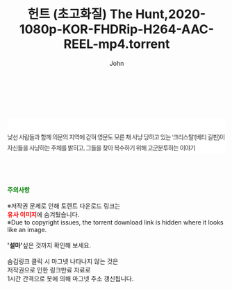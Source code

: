 ﻿---
layout: post
title:  "헌트 (초고화질) The Hunt,2020-1080p-KOR-FHDRip-H264-AAC-REEL-mp4.torrent"
author: John
categories: [ 영화 ]
tags: [  ]
image:  
description: "헌트 (초고화질) The Hunt,2020-1080p-KOR-FHDRip-H264-AAC-REEL-mp4 torrent 정보 공유"
toc: true
toc_sticky: true
---

<br>
<div class="view-img">
<a class="view_image" href="http://torrentmobile61.com/bbs/view_image.php?fn=%2Fdata%2Ffile%2Fmovie%2F3735182707_2FliZetb_1faef72898743287623981ed4e61a57bab846fd5.jpg" target="_blank"><img alt="" class="img-tag" content="http://torrentmobile61.com/data/file/movie/3735182707_2FliZetb_1faef72898743287623981ed4e61a57bab846fd5.jpg" itemprop="image" src="http://torrentmobile61.com/data/file/movie/3735182707_2FliZetb_1faef72898743287623981ed4e61a57bab846fd5.jpg"/></a><a class="view_image" href="http://torrentmobile61.com/bbs/view_image.php?fn=%2Fdata%2Ffile%2Fmovie%2F3735182707_2sLEjwKh_d912bbd43c09f133ab0e81a98b0fb33bb31033c5.jpg" target="_blank"><img alt="" class="img-tag" content="http://torrentmobile61.com/data/file/movie/3735182707_2sLEjwKh_d912bbd43c09f133ab0e81a98b0fb33bb31033c5.jpg" itemprop="image" src="http://torrentmobile61.com/data/file/movie/3735182707_2sLEjwKh_d912bbd43c09f133ab0e81a98b0fb33bb31033c5.jpg"/></a></div><div class="view-content" itemprop="description">
<p><br/></p><div class="title_area" style="margin:0px 0px 9px;padding:0px;list-style:none;font-size:12px;font-family:'나눔고딕', NanumGothic, '돋움', Dotum, Helvetica, 'AppleSDGothicNeo-Medium', AppleGothic, sans-serif;height:30px;float:none;background-color:rgb(255,255,255);"><h4 class="h_story" style="margin:5px 10px 0px 0px;padding:0px;list-style:none;font-size:12px;font-family:'돋움', sans-serif;height:18px;width:49px;background:url(&quot;https://ssl.pstatic.net/static/movie/2020/10/h_tx_sp5.png&quot;) no-repeat 0px -17px;float:left;"><strong class="blind" style="margin:0px;padding:0px;list-style:none;font-size:0px;font-family:inherit;color:inherit;width:1px;height:1px;line-height:0;">줄거리</strong></h4></div><p class="con_tx" style="margin-top:-7px;margin-bottom:-6px;list-style:none;font-size:14px;font-family:'나눔고딕', NanumGothic, '돋움', Dotum, Helvetica, 'AppleSDGothicNeo-Medium', AppleGothic, sans-serif;color:rgb(51,51,51);background-image:url(&quot;https://ssl.pstatic.net/static/movie/2014/01/blank.gif&quot;);letter-spacing:-1px;line-height:25px;background-color:rgb(255,255,255);">낯선 사람들과 함께 의문의 지역에 갇혀 영문도 모른 채 사냥 당하고 있는 ‘크리스탈’(베티 길핀)이 자신들을 사냥하는 주체를 밝히고, 그들을 찾아 복수하기 위해 고군분투하는 이야기</p> </div>
    
<br><br><br>
<p data-ke-size="size16"><b><span style="color: green;">주의사항</span></b><br /><br />※저작권 문제로 인해 토렌트 다운로드 링크는<br /><b><span style="color: red;">유사 이미지</span></b>에 숨겨뒀습니다.<br />※Due to copyright issues, the torrent download link is hidden where it looks like an image.<br /><br /><b>'설마'</b>싶은 것까지 확인해 보세요.<br /><br />숨김링크 클릭 시 마그넷 나타나지 않는 것은<br />저작권으로 인한 링크만료 자료로<br />1시간 간격으로 봇에 의해 마그넷 주소 갱신됩니다.</p>
